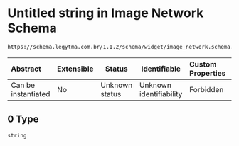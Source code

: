 # Untitled string in Image Network Schema

```txt
https://schema.legytma.com.br/1.1.2/schema/widget/image_network.schema.json#/properties/headers/items/0
```




| Abstract            | Extensible | Status         | Identifiable            | Custom Properties | Additional Properties | Access Restrictions | Defined In                                                                                       |
| :------------------ | ---------- | -------------- | ----------------------- | :---------------- | --------------------- | ------------------- | ------------------------------------------------------------------------------------------------ |
| Can be instantiated | No         | Unknown status | Unknown identifiability | Forbidden         | Allowed               | none                | [image_network.schema.json\*](../schema/widget/image_network.schema.json) |

## 0 Type

`string`
